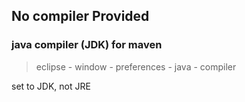 ## No compiler Provided

### java compiler (JDK) for maven

> eclipse - window - preferences - java - compiler

set to JDK, not JRE
